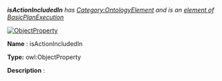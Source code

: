 ___isActionIncludedIn__ 
 has
 [Category:OntologyElement](../../Category/OntologyElement "Category:OntologyElement") 
 and is an
 [element of](../../Property/ElementOf "Property:ElementOf") 
[BasicPlanExecution](../../Submissions/BasicPlanExecution "Submissions:BasicPlanExecution")_




  





[![ObjectProperty](../../images/thumb/c/c3/ObjectProperty.gif/45px-ObjectProperty.gif)](../../Image/ObjectProperty.gif "ObjectProperty")


__Name__ 
 : isActionIncludedIn
 



__Type:__ 
 owl:ObjectProperty
 



__Description__ 
 :